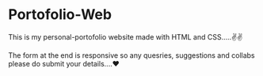 # Portofolio-Web
This is my personal-portofolio website made with HTML and CSS.....✌️✌️

The form at the end is responsive so any quesries, suggestions and collabs please do submit your details....❤️
